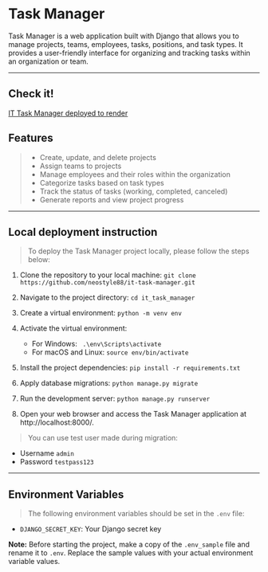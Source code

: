 # Task Manager

Task Manager is a web application built with Django that allows you to manage projects,
teams, employees, tasks, positions, and task types.
It provides a user-friendly interface for organizing and tracking tasks within an organization or team.

---
## Check it!

[IT Task Manager deployed to render](https://it-task-manager-i4an.onrender.com)

## Features

>- Create, update, and delete projects
>- Assign teams to projects
>- Manage employees and their roles within the organization
>- Categorize tasks based on task types
>- Track the status of tasks (working, completed, canceled)
>- Generate reports and view project progress

---

## Local deployment instruction

>To deploy the Task Manager project locally, please follow the steps below:

1. Clone the repository to your local machine:
   ```git clone https://github.com/neostyle88/it-task-manager.git```

2. Navigate to the project directory:
   ```cd it_task_manager```

3. Create a virtual environment:
   ```python -m venv env```

4. Activate the virtual environment:
   - For Windows:
   ``` .\env\Scripts\activate```
   - For macOS and Linux:
   ```source env/bin/activate```

5. Install the project dependencies:
   ```pip install -r requirements.txt```

6. Apply database migrations:
   ```python manage.py migrate```

7. Run the development server:
   ```python manage.py runserver```

8. Open your web browser and access the Task Manager application at http://localhost:8000/.

> You can use test user made during migration:

   - Username ```admin```
   - Password ```testpass123```

---
## Environment Variables

>The following environment variables should be set in the `.env` file:

- `DJANGO_SECRET_KEY`: Your Django secret key

**Note:** Before starting the project, make a copy of the `.env_sample` file and rename it to `.env`. Replace the sample values with your actual environment variable values.